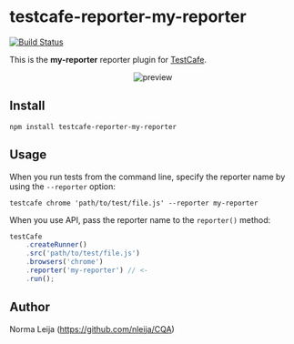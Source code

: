 # testcafe-reporter-my-reporter
[![Build Status](https://travis-ci.org/nleija/testcafe-reporter-my-reporter.svg)](https://travis-ci.org/nleija/testcafe-reporter-my-reporter)

This is the **my-reporter** reporter plugin for [TestCafe](http://devexpress.github.io/testcafe).

<p align="center">
    <img src="https://raw.github.com/nleija/testcafe-reporter-my-reporter/master/media/preview.png" alt="preview" />
</p>

## Install

```
npm install testcafe-reporter-my-reporter
```

## Usage

When you run tests from the command line, specify the reporter name by using the `--reporter` option:

```
testcafe chrome 'path/to/test/file.js' --reporter my-reporter
```


When you use API, pass the reporter name to the `reporter()` method:

```js
testCafe
    .createRunner()
    .src('path/to/test/file.js')
    .browsers('chrome')
    .reporter('my-reporter') // <-
    .run();
```

## Author
Norma Leija (https://github.com/nleija/CQA)
